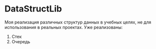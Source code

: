 # DataStructLib
Моя реализация различных структур данных в учебных целях, не для использования в реальных проектах.
Уже реализованы:
1. Стек
2. Очередь
